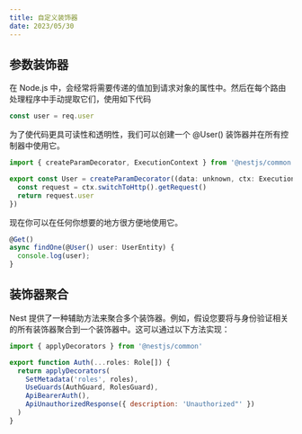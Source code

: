 ```yaml
---
title: 自定义装饰器
date: 2023/05/30
---
```


## 参数装饰器

在 Node.js 中，会经常将需要传递的值加到请求对象的属性中。然后在每个路由处理程序中手动提取它们，使用如下代码

```ts
const user = req.user
```

为了使代码更具可读性和透明性，我们可以创建一个 @User() 装饰器并在所有控制器中使用它。

```js
import { createParamDecorator, ExecutionContext } from '@nestjs/common'

export const User = createParamDecorator((data: unknown, ctx: ExecutionContext) => {
  const request = ctx.switchToHttp().getRequest()
  return request.user
})
```

现在你可以在任何你想要的地方很方便地使用它。

```js
@Get()
async findOne(@User() user: UserEntity) {
  console.log(user);
}

```

## 装饰器聚合

Nest 提供了一种辅助方法来聚合多个装饰器。例如，假设您要将与身份验证相关的所有装饰器聚合到一个装饰器中。这可以通过以下方法实现：

```js
import { applyDecorators } from '@nestjs/common'

export function Auth(...roles: Role[]) {
  return applyDecorators(
    SetMetadata('roles', roles),
    UseGuards(AuthGuard, RolesGuard),
    ApiBearerAuth(),
    ApiUnauthorizedResponse({ description: 'Unauthorized"' })
  )
}
```
